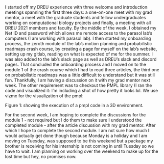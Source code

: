 I started off my DREU experience with three welcome and introduction meetings spanning the first three days: a one-on-one meet with my grad mentor, a meet with the graduate students and fellow undergraduates working on computational biology projects and finally, a meeting with all DREU 2021 members and faculty. By the middle of the week, I obtained my Net ID and password which allows me remote access to the parasol lab’s computers (I am working with parasol lab). I then started my onboarding process, the zeroth module of the lab’s motion planning and probabilistic roadmaps crash course, by creating a page for myself on the lab’s website, setting up my gitlab, reading on what is expected of me for the summer. I was also added to the lab’s slack page as well as DREU’s slack and discord pages. 
That concluded the onboarding process and I moved on to the module 1 of the crash course which I had to read three articles, the third one on probabilistic roadmaps was a little difficult to understand but it was still fun. Thankfully, I am having a discussion on it with my grad mentor next week. The other requirement was to checkout the PMPL library (I ran the code and visualized it: I’m including a shot of how pretty it looks lol. We use vizmo for the visualization of the pmpl:

Figure 1: showing the execution of a pmpl code in a 3D environment.

For the second week, I am hoping to complete the discussions for the module 1 - not required but I do them to make sure I understood the completed module - after the article discussion with my grad mentor. After which I hope to complete the second module. I am not sure how much I would actually get done though because Monday is a holiday and I am moving on Tuesday, was supposed to be this weekend but a package my brother is receiving for his internship is not coming in until Tuesday so we have to wait. I am planning on working over the weekend to make up for the lost time but hey, no promises now.


